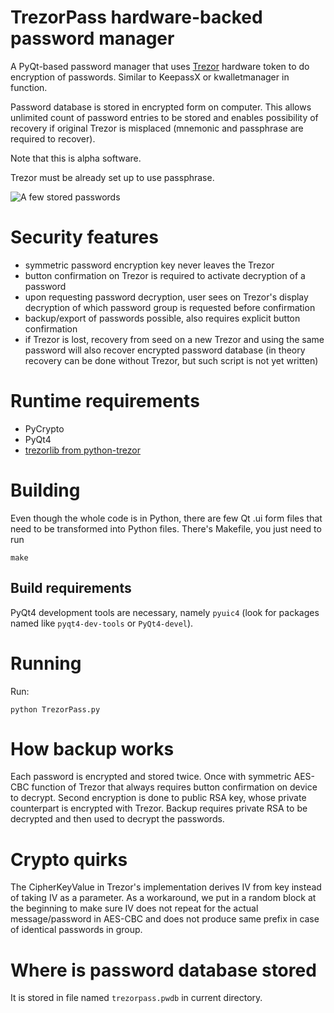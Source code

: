 # TrezorPass hardware-backed password manager

A PyQt-based password manager that uses [Trezor](http://www.bitcointrezor.com/)
hardware token to do encryption of passwords. Similar to KeepassX or
kwalletmanager in function.

Password database is stored in encrypted form on computer. This allows unlimited
count of password entries to be stored and enables possibility of recovery
if original Trezor is misplaced (mnemonic and passphrase are required to recover).

Note that this is alpha software.

Trezor must be already set up to use passphrase.

![A few stored passwords](https://i.imgur.com/lboB2T3.png)

# Security features

  * symmetric password encryption key never leaves the Trezor
  * button confirmation on Trezor is required to activate decryption of a password 
  * upon requesting password decryption, user sees on Trezor's display decryption
    of which password group is requested before confirmation
  * backup/export of passwords possible, also requires explicit button confirmation
  * if Trezor is lost, recovery from seed on a new Trezor and using the same
    password will also recover encrypted password database (in theory recovery
    can be done without Trezor, but such script is not yet written)

# Runtime requirements

  * PyCrypto
  * PyQt4
  * [trezorlib from python-trezor](https://github.com/trezor/python-trezor)

# Building

Even though the whole code is in Python, there are few Qt .ui form files that
need to be transformed into Python files. There's Makefile, you just need to run

    make

## Build requirements

PyQt4 development tools are necessary, namely `pyuic4` (look for packages named
like `pyqt4-dev-tools` or `PyQt4-devel`).

# Running

Run:

    python TrezorPass.py

# How backup works

Each password is encrypted and stored twice. Once with symmetric AES-CBC function
of Trezor that always requires button confirmation on device to decrypt. Second
encryption is done to public RSA key, whose private counterpart is encrypted
with Trezor. Backup requires private RSA to be decrypted and then used to decrypt
the passwords.

# Crypto quirks

The CipherKeyValue in Trezor's implementation derives IV from key instead of
taking IV as a parameter. As a workaround, we put in a random block at the
beginning to make sure IV does not repeat for the actual message/password in
AES-CBC and does not produce same prefix in case of identical passwords in
group.

# Where is password database stored

It is stored in file named `trezorpass.pwdb` in current directory.
